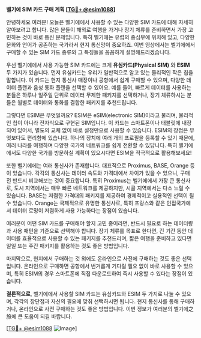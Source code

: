 **벨기에 SIM 카드 구매 계획 [[TG💪+ @esim1088](https://t.me/s/esim1088)]**

안녕하세요 여러분! 오늘은 벨기에에서 사용할 수 있는 다양한 SIM 카드에 대해 자세히 알아보려고 합니다. 많은 분들이 해외로 여행을 가거나 장기 체류를 준비하면서 가장 고민하는 것이 바로 통신 문제입니다. 특히 벨기에는 유럽의 중심부에 위치해 있고, 다양한 문화와 언어가 공존하는 국가라서 현지 통신망이 중요하죠. 이번 영상에서는 벨기에에서 구매할 수 있는 SIM 카드 종류와 그 특징들을 꼼꼼하게 설명해드리겠습니다.

우선 벨기에에서 사용 가능한 SIM 카드에는 크게 **유심카드(Physical SIM)** 와 **ESIM** 두 가지가 있습니다. 먼저 유심카드는 우리가 일반적으로 알고 있는 물리적인 작은 칩을 말합니다. 이 카드는 현지 통신사 매장이나 공항에서 쉽게 구매할 수 있으며, 다양한 데이터 플랜과 음성 통화 플랜을 선택할 수 있어요. 예를 들어, 빠르게 데이터를 사용하는 분들은 하루나 일주일 단위로 데이터 무제한 패키지를 선택하거나, 장기 체류하시는 분들은 월별로 데이터와 통화를 결합한 패키지를 추천드립니다.

그렇다면 ESIM은 무엇일까요? ESIM은 eSIM(electronic SIM)이라고 불리며, 물리적인 칩이 아니라 전자식으로 구현된 SIM입니다. 이 카드는 스마트폰이나 태블릿에 내장되어 있어서, 별도의 교체 없이 바로 설정만으로 사용할 수 있습니다. ESIM의 장점은 무엇보다도 편리함에 있습니다. 하나의 장치에 여러 개의 프로필을 등록할 수 있기 때문에, 여러 나라를 여행하며 다양한 국가의 네트워크를 쉽게 전환할 수 있답니다. 특히 벨기에에서도 다양한 국가를 방문하실 계획이 있으시다면 ESIM을 적극적으로 활용해보세요!

또한 벨기에에는 여러 통신사가 존재합니다. 대표적으로 Proximus, BASE, Orange 등이 있습니다. 각각의 통신사는 데이터 속도와 가격대에서 차이가 있을 수 있으니, 구매 전 반드시 비교해보는 것이 중요합니다. 특히 Proximus는 벨기에에서 가장 큰 통신사로, 도시 지역에서는 매우 빠른 네트워크를 제공하지만, 시골 지역에서는 다소 느릴 수 있습니다. BASE는 저렴한 가격대의 패키지를 제공하여 경제적이고 실용적인 선택이 될 수 있습니다. Orange는 국제적으로 유명한 통신사로, 특히 프랑스와 같은 인접국가에서 데이터 로밍이 저렴하게 사용 가능하다는 장점이 있습니다.

여러분이 어떤 SIM 카드를 구매해야 할지 고민 중이라면, 반드시 필요로 하는 데이터량과 사용 패턴을 기준으로 선택해야 합니다. 장기 체류를 목표로 한다면, 긴 기간 동안 데이터를 효율적으로 사용할 수 있는 패키지를 추천드리며, 짧은 여행을 준비하고 있다면 일일 또는 주간 패키지를 활용하는 것도 좋은 방법입니다.

마지막으로, 현지에서 구매하는 것 외에도 온라인으로 사전에 구매하는 것도 좋은 선택입니다. 온라인으로 구매하면 공항에서 번거롭게 기다릴 필요 없이 바로 사용할 수 있으며, 특히 ESIM의 경우 스마트폰에 직접 다운로드하여 즉시 사용할 수 있다는 장점이 있습니다.

**결론적으로**, 벨기에에서 사용할 SIM 카드는 유심카드와 ESIM 두 가지로 나눌 수 있으며, 각각의 장단점과 자신의 필요에 맞춰 선택하시면 됩니다. 현지 통신사를 통해 구매하거나, 온라인으로 사전 구매하는 것도 좋은 방법입니다. 이번 정보가 여러분의 벨기에之旅에 큰 도움이 되길 바랍니다.

[[TG💪+ @esim1088](https://t.me/s/esim1088) ![Image](https://i.postimg.cc/Y0z9fWf4/image.png)]